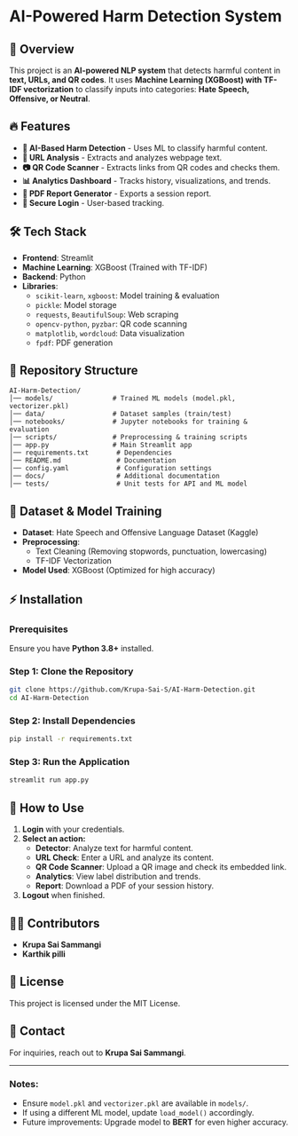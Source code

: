 # AI-Powered Harm Detection System

## 🚀 Overview
This project is an **AI-powered NLP system** that detects harmful content in **text, URLs, and QR codes**. It uses **Machine Learning (XGBoost) with TF-IDF vectorization** to classify inputs into categories: **Hate Speech, Offensive, or Neutral**.

## 🔥 Features
- **🧠 AI-Based Harm Detection** - Uses ML to classify harmful content.
- **🔗 URL Analysis** - Extracts and analyzes webpage text.
- **📷 QR Code Scanner** - Extracts links from QR codes and checks them.
- **📊 Analytics Dashboard** - Tracks history, visualizations, and trends.
- **📄 PDF Report Generator** - Exports a session report.
- **🔐 Secure Login** - User-based tracking.

## 🛠 Tech Stack
- **Frontend**: Streamlit
- **Machine Learning**: XGBoost (Trained with TF-IDF)
- **Backend**: Python
- **Libraries**:
  - `scikit-learn`, `xgboost`: Model training & evaluation
  - `pickle`: Model storage
  - `requests`, `BeautifulSoup`: Web scraping
  - `opencv-python`, `pyzbar`: QR code scanning
  - `matplotlib`, `wordcloud`: Data visualization
  - `fpdf`: PDF generation

## 📁 Repository Structure
```
AI-Harm-Detection/
│── models/               # Trained ML models (model.pkl, vectorizer.pkl)
│── data/                 # Dataset samples (train/test)
│── notebooks/            # Jupyter notebooks for training & evaluation
│── scripts/              # Preprocessing & training scripts
│── app.py                # Main Streamlit app
│── requirements.txt       # Dependencies
│── README.md              # Documentation
│── config.yaml            # Configuration settings
│── docs/                  # Additional documentation
│── tests/                 # Unit tests for API and ML model
```

## 🎯 Dataset & Model Training
- **Dataset**: Hate Speech and Offensive Language Dataset (Kaggle)
- **Preprocessing**:
  - Text Cleaning (Removing stopwords, punctuation, lowercasing)
  - TF-IDF Vectorization
- **Model Used**: XGBoost (Optimized for high accuracy)


## ⚡ Installation
### Prerequisites
Ensure you have **Python 3.8+** installed.

### Step 1: Clone the Repository
```bash
git clone https://github.com/Krupa-Sai-S/AI-Harm-Detection.git
cd AI-Harm-Detection
```

### Step 2: Install Dependencies
```bash
pip install -r requirements.txt
```

### Step 3: Run the Application
```bash
streamlit run app.py
```

## 🎯 How to Use
1. **Login** with your credentials.
2. **Select an action:**
   - **Detector**: Analyze text for harmful content.
   - **URL Check**: Enter a URL and analyze its content.
   - **QR Code Scanner**: Upload a QR image and check its embedded link.
   - **Analytics**: View label distribution and trends.
   - **Report**: Download a PDF of your session history.
3. **Logout** when finished.



## 👨‍💻 Contributors
- **Krupa Sai Sammangi**
- **Karthik pilli**

## 📜 License
This project is licensed under the MIT License.

## 📩 Contact
For inquiries, reach out to **Krupa Sai Sammangi**.

---
### Notes:
- Ensure `model.pkl` and `vectorizer.pkl` are available in `models/`.
- If using a different ML model, update `load_model()` accordingly.
- Future improvements: Upgrade model to **BERT** for even higher accuracy.

